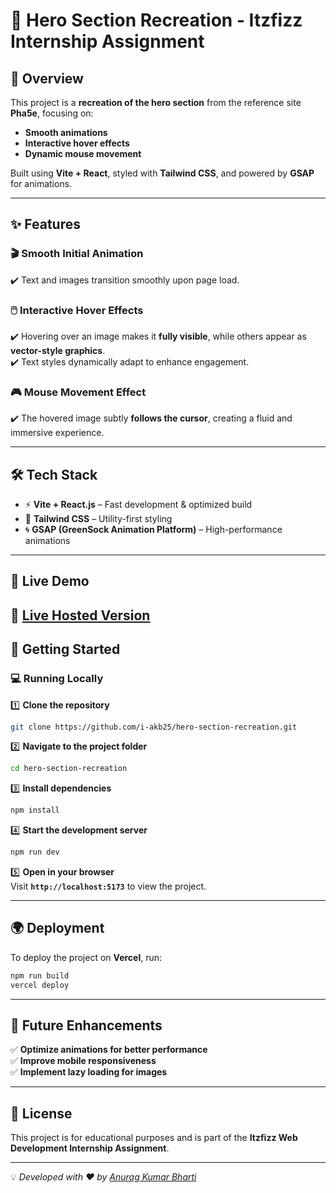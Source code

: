 # 🚀 Hero Section Recreation - Itzfizz Internship Assignment  

## 🎨 Overview  

This project is a **recreation of the hero section** from the reference site **Pha5e**, focusing on:  
- **Smooth animations**  
- **Interactive hover effects**  
- **Dynamic mouse movement**  

Built using **Vite + React**, styled with **Tailwind CSS**, and powered by **GSAP** for animations.  

---

## ✨ Features  

### 🎬 Smooth Initial Animation  
✔️ Text and images transition smoothly upon page load.  

### 🖱️ Interactive Hover Effects  
✔️ Hovering over an image makes it **fully visible**, while others appear as **vector-style graphics**.  
✔️ Text styles dynamically adapt to enhance engagement.  

### 🎮 Mouse Movement Effect  
✔️ The hovered image subtly **follows the cursor**, creating a fluid and immersive experience.  

---

## 🛠️ Tech Stack  

- ⚡ **Vite + React.js** – Fast development & optimized build  
- 🎨 **Tailwind CSS** – Utility-first styling  
- 🌀 **GSAP (GreenSock Animation Platform)** – High-performance animations  

---

## 🎥 Live Demo  

🔗 **[Live Hosted Version](https://pha5e-hero-theta.vercel.app/)**
---

## 🚀 Getting Started  

### 💻 Running Locally  

1️⃣ **Clone the repository**  

```bash
git clone https://github.com/i-akb25/hero-section-recreation.git
```

2️⃣ **Navigate to the project folder**  
```bash
cd hero-section-recreation
```

3️⃣ **Install dependencies**  
```bash
npm install
```

4️⃣ **Start the development server**  
```bash
npm run dev
```

5️⃣ **Open in your browser**  
Visit **`http://localhost:5173`** to view the project.  

---

## 🌍 Deployment  

To deploy the project on **Vercel**, run:  
```bash
npm run build
vercel deploy
```  

---

## 🎯 Future Enhancements  

✅ **Optimize animations for better performance**  
✅ **Improve mobile responsiveness**  
✅ **Implement lazy loading for images**  

---

## 📜 License  

This project is for educational purposes and is part of the **Itzfizz Web Development Internship Assignment**.  

---

💡 _Developed with ❤️ 
by
[Anurag Kumar Bharti](https://github.com/i-akb25)_ 
   
```
